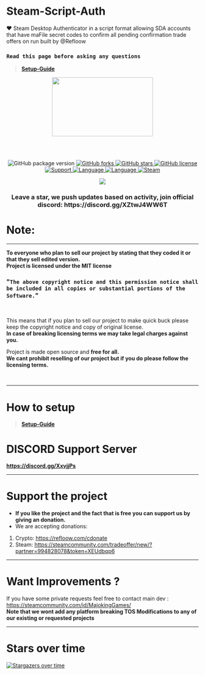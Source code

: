 # Steam-Script-Auth
❤️ Steam Desktop Authenticator in a script format allowing SDA accounts that have maFile secret codes to confirm all pending confirmation trade offers on run built by @Refloow


### `Read this page before asking any questions`
> **[Setup-Guide](https://github.com/Refloow/Steam-Script-Auth#how-to-setup)**<br>

<p align="center">
<img width="264.6" height="154" src="https://i.imgur.com/PUCBfA6.png">
</p>

<br>
<br>

<p align= "center">
  <img src="https://img.shields.io/github/package-json/v/Refloow/Steam-Script-Auth.svg" alt="GitHub package version">
  </a>
    <a href="https://github.com/Refloow/Steam-Script-Auth/network" target="_blank">
  <img src="https://img.shields.io/github/forks/Refloow/Steam-Script-Auth.svg?style=plastic" alt="GitHub forks">
  </a>
    <a href="https://github.com/Refloow/Steam-Script-Auth/stargazers" target="_blank">
  <img src="https://img.shields.io/github/stars/Refloow/Steam-Script-Auth.svg?style=plastic" alt="GitHub stars">
  </a>
    <a href="https://raw.githubusercontent.com/Refloow/Steam-Script-Auth/master/LICENSE">
  <img src="https://img.shields.io/badge/license-MIT-blue.svg?style=plastic" alt="GitHub license">
  </a>
    <a href="https://discord.gg/XxvjjPs" target="_blank">
  <img src="https://img.shields.io/discord/690327113039085600" alt="Support">
  </a>
    <a href="https://en.wikipedia.org/wiki/Node.js" target="_blank">
  <img src="https://img.shields.io/badge/Uses-Node.js-green" alt="Language">
  </a>
    <a href="https://en.wikipedia.org/wiki/JavaScript" target="_blank">
  <img src="https://img.shields.io/badge/language-JavaScript-yellow.svg" alt="Language">
  </a>
    <a href="https://steamcommunity.com/tradeoffer/new/?partner=392773011&token=CncehZti" target="_blank">
  <img src="https://img.shields.io/badge/steam-donate-yellow.svg" alt="Steam">
  </a>
</p>

<p align= "center">
  <a href="https://refloow.com/cdonate" target="_blank">
  <img src="https://img.shields.io/badge/-CRYPTO%20Donations-red">
  </a>
</p>

<h3 align= "center"> Leave a star, we push updates based on activity, join official discord: https://discord.gg/XZtwJ4WW6T </h3>

# Note:

<hr>

**To everyone who plan to sell our project by stating that they coded it or that they sell edited version.**<br>
**Project is licensed under the MIT license**<br>

### "`The above copyright notice and this permission notice shall be included in all copies or substantial portions of the Software.`"<br>

<br>

This means that if you plan to sell our project to make quick buck please keep the copyright notice and copy of original license. <br>
**In case of breaking licensing terms we may take legal charges against you.**

Project is made open source and **free for all.**<br>
**We cant prohibit reselling of our project but if you do please follow the licensing terms.**<br> 

<br>
<hr>

# How to setup

> **[Setup-Guide](https://github.com/Refloow/Steam-Script-Auth/wiki)**<br>

# DISCORD Support Server

**https://discord.gg/XxvjjPs**

<hr>

# Support the project
- **If you like the project and the fact that is free you can support us by giving an donation.**
- We are accepting donations:

1. Crypto: https://refloow.com/cdonate
2. Steam: https://steamcommunity.com/tradeoffer/new/?partner=994828078&token=XEUdbqp6

<hr>

# Want Improvements ?

If you have some private requests feel free to contact main dev : https://steamcommunity.com/id/MajokingGames/<br>
**Note that we wont add any platform breaking TOS Modifications to any of our existing or requested projects**

<hr>

# Stars over time 

[![Stargazers over time](https://starchart.cc/Refloow/Steam-Script-Auth.svg)](https://starchart.cc/Refloow/Steam-Card-Bot-PRO)

